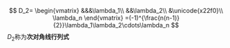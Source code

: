 $$
D_2=
\begin{vmatrix}
&&&\lambda_1\\
&&\lambda_2\\
&\unicode{x22f0}\\
\lambda_n
\end{vmatrix}
=(-1)^{\frac{n(n-1)}{2}}\lambda_1\lambda_2\cdots\lambda_n
$$
$D_2$称为**次对角线行列式**